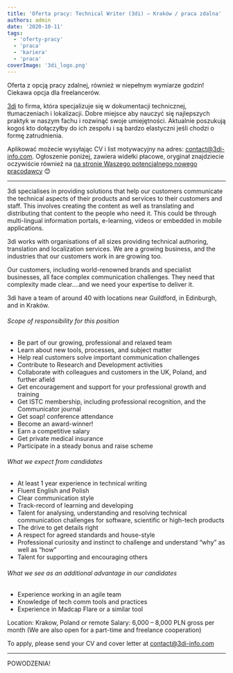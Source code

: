 ```yaml
---
title: 'Oferta pracy: Technical Writer (3di) – Kraków / praca zdalna'
authors: admin
date: '2020-10-11'
tags:
  - 'oferty-pracy'
  - 'praca'
  - 'kariera'
  - 'praca'
coverImage: '3di_logo.png'
---
```


Oferta z opcją pracy zdalnej, również w niepełnym wymiarze godzin! Ciekawa opcja
dla freelancerów.

<!--truncate-->

[3di](https://3di-info.com/) to firma, która specjalizuje się w dokumentacji
technicznej, tłumaczeniach i lokalizacji. Dobre miejsce aby nauczyć się
najlepszych praktyk w naszym fachu i rozwinąć swoje umiejętności. Aktualnie
poszukują kogoś kto dołączyłby do ich zespołu i są bardzo elastyczni jeśli
chodzi o formę zatrudnienia.

Aplikować możecie wysyłając CV i list motywacyjny na adres:
[contact@3di-info.com](mailto:contact@3di-info.com). Ogłoszenie poniżej, zawiera
widełki płacowe, oryginał znajdziecie oczywiście również na
[na stronie Waszego potencjalnego nowego pracodawcy](https://3di-info.com/technical-writer-krakow/)
😊

---

3di specialises in providing solutions that help our customers communicate the
technical aspects of their products and services to their customers and staff.
This involves creating the content as well as translating and distributing that
content to the people who need it. This could be through multi-lingual
information portals, e-learning, videos or embedded in mobile applications.

3di works with organisations of all sizes providing technical authoring,
translation and localization services. We are a growing business, and the
industries that our customers work in are growing too.

Our customers, including world-renowned brands and specialist businesses, all
face complex communication challenges. They need that complexity made clear….and
we need your expertise to deliver it.

3di have a team of around 40 with locations near Guildford, in Edinburgh, and in
Kraków.

###### Scope of responsibility for this position

- Be part of our growing, professional and relaxed team
- Learn about new tools, processes, and subject matter
- Help real customers solve important communication challenges
- Contribute to Research and Development activities
- Collaborate with colleagues and customers in the UK, Poland, and further
  afield
- Get encouragement and support for your professional growth and training
- Get ISTC membership, including professional recognition, and the Communicator
  journal
- Get soap! conference attendance
- Become an award-winner!
- Earn a competitive salary
- Get private medical insurance
- Participate in a steady bonus and raise scheme

###### What we expect from candidates

- At least 1 year experience in technical writing
- Fluent English and Polish
- Clear communication style
- Track-record of learning and developing
- Talent for analysing, understanding and resolving technical communication
  challenges for software, scientific or high-tech products
- The drive to get details right
- A respect for agreed standards and house-style
- Professional curiosity and instinct to challenge and understand “why” as well
  as “how”
- Talent for supporting and encouraging others

###### What we see as an additional advantage in our candidates

- Experience working in an agile team
- Knowledge of tech comm tools and practices
- Experience in Madcap Flare or a similar tool

Location: Krakow, Poland or remote Salary: 6,000 – 8,000 PLN gross per month (We
are also open for a part-time and freelance cooperation)

To apply, please send your CV and cover letter at
[contact@3di-info.com](mailto:contact@3di-info.com)

---

POWODZENIA!
